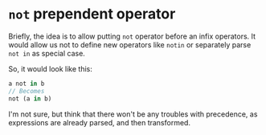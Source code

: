 # `not` prependent operator

Briefly, the idea is to allow putting `not` operator before an infix operators.
It would allow us not to define new operators like `notin` or separately parse `not in` as special case.

So, it would look like this:

```rust
a not in b
// Becomes
not (a in b)
```

I'm not sure, but think that there won't be any troubles with precedence, as expressions are already parsed, and then transformed.
